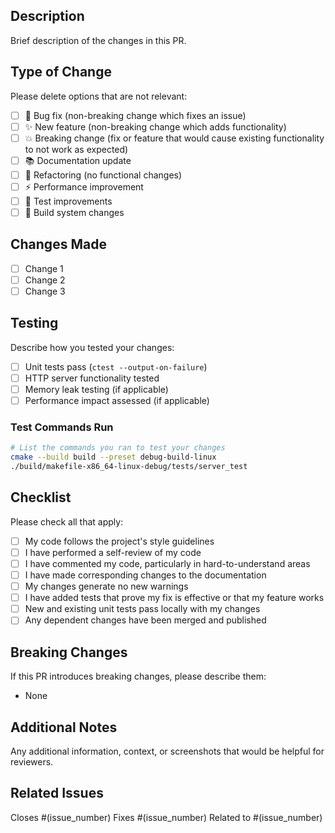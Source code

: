 ## Description

Brief description of the changes in this PR.

## Type of Change

Please delete options that are not relevant:

- [ ] 🐛 Bug fix (non-breaking change which fixes an issue)
- [ ] ✨ New feature (non-breaking change which adds functionality)
- [ ] 💥 Breaking change (fix or feature that would cause existing functionality to not work as expected)
- [ ] 📚 Documentation update
- [ ] 🔧 Refactoring (no functional changes)
- [ ] ⚡ Performance improvement
- [ ] 🧪 Test improvements
- [ ] 🔨 Build system changes

## Changes Made

- [ ] Change 1
- [ ] Change 2
- [ ] Change 3

## Testing

Describe how you tested your changes:

- [ ] Unit tests pass (`ctest --output-on-failure`)
- [ ] HTTP server functionality tested
- [ ] Memory leak testing (if applicable)
- [ ] Performance impact assessed (if applicable)

### Test Commands Run

```bash
# List the commands you ran to test your changes
cmake --build build --preset debug-build-linux
./build/makefile-x86_64-linux-debug/tests/server_test
```

## Checklist

Please check all that apply:

- [ ] My code follows the project's style guidelines
- [ ] I have performed a self-review of my code
- [ ] I have commented my code, particularly in hard-to-understand areas
- [ ] I have made corresponding changes to the documentation
- [ ] My changes generate no new warnings
- [ ] I have added tests that prove my fix is effective or that my feature works
- [ ] New and existing unit tests pass locally with my changes
- [ ] Any dependent changes have been merged and published

## Breaking Changes

If this PR introduces breaking changes, please describe them:

- None

## Additional Notes

Any additional information, context, or screenshots that would be helpful for reviewers.

## Related Issues

Closes #(issue_number)
Fixes #(issue_number)
Related to #(issue_number)
